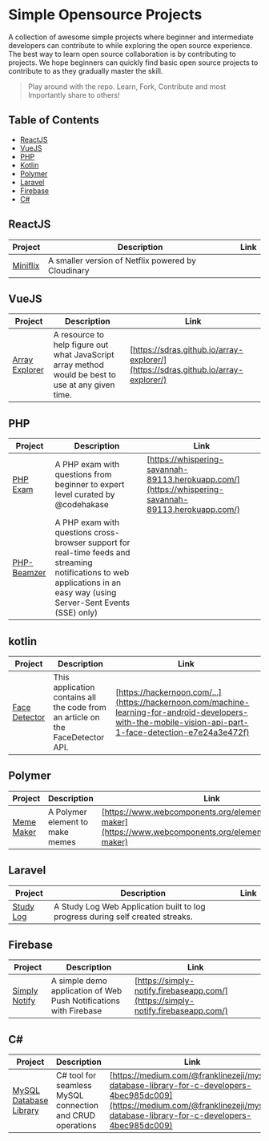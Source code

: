 # Simple Opensource Projects
A collection of awesome simple projects where beginner and intermediate developers can contribute to while exploring the open source experience. The best way to learn open source collaboration is by contributing to projects. We hope beginners can quickly find basic open source projects to contribute to as they gradually master the skill.

>Play around with the repo. Learn, Fork, Contribute and most Importantly share to others!

## Table of Contents

- [ReactJS](#reactjs)
- [VueJS](#vuejs)
- [PHP](#php)
- [Kotlin](#kotlin)
- [Polymer](#polymer)
- [Laravel](#laravel)
- [Firebase](#firebase)
- [C#](#c#)


## ReactJS
| Project | Description | Link |
|---------|-------------|------|
| [Miniflix](https://github.com/unicodeveloper/miniflix) | A smaller version of Netflix powered by Cloudinary | |

## VueJS
| Project | Description | Link |
|---------|-------------|------|
| [Array Explorer](https://github.com/sdras/array-explorer) | A resource to help figure out what JavaScript array method would be best to use at any given time. | [https://sdras.github.io/array-explorer/](https://sdras.github.io/array-explorer/) |

## PHP
| Project | Description | Link |
|---------|-------------|------|
| [PHP Exam](https://github.com/codehakase/php-exam) | A PHP exam with questions from beginner to expert level curated by @codehakase | [https://whispering-savannah-89113.herokuapp.com/](https://whispering-savannah-89113.herokuapp.com/) |
| [PHP-Beamzer](https://github.com/synergixe/php-beamzer) | A PHP exam with questions cross-browser support for real-time feeds and streaming notifications to web applications in an easy way (using Server-Sent Events (SSE) only) | |

## kotlin
| Project | Description | Link |
|---------|-------------|------|
| [Face Detector](https://github.com/moyheen/face-detector) | This application contains all the code from an article on the FaceDetector API. | [https://hackernoon.com/...](https://hackernoon.com/machine-learning-for-android-developers-with-the-mobile-vision-api-part-1-face-detection-e7e24a3e472f) |

## Polymer
| Project | Description | Link |
|---------|-------------|------|
| [Meme Maker](https://github.com/ireade/meme-maker) | A Polymer element to make memes | [https://www.webcomponents.org/element/ireade/meme-maker](https://www.webcomponents.org/element/ireade/meme-maker) |

## Laravel
| Project | Description | Link |
|---------|-------------|------|
| [Study Log](https://github.com/codehakase/studyLog) | A Study Log Web Application built to log progress during self created streaks. | |

## Firebase
| Project | Description | Link |
|---------|-------------|------|
| [Simply Notify](https://github.com/ireade/simply-notify) | A simple demo application of Web Push Notifications with Firebase | [https://simply-notify.firebaseapp.com/](https://simply-notify.firebaseapp.com/) |

## C#
| Project | Description | Link |
|---------|-------------|------|
| [MySQL Database Library](https://github.com/Ezeji/MySQL-Database-Library) | C# tool for seamless MySQL connection and CRUD operations | [https://medium.com/@franklinezeji/mysql-database-library-for-c-developers-4bec985dc009](https://medium.com/@franklinezeji/mysql-database-library-for-c-developers-4bec985dc009) |
